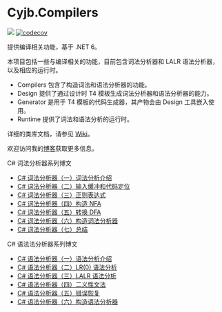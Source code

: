 Cyjb.Compilers
====

[![](https://img.shields.io/nuget/v/Cyjb.Compilers.svg)](https://www.nuget.org/packages/Cyjb.Compilers)
[![codecov](https://codecov.io/gh/CYJB/Cyjb.Compilers/branch/master/graph/badge.svg?token=Fp9xTPxwm9)](https://codecov.io/gh/CYJB/Cyjb.Compilers)

提供编译相关功能，基于 .NET 6。

本项目包括一些与编译相关的功能，目前包含词法分析器和 LALR 语法分析器，以及相应的运行时。

- Compilers 包含了构造词法和语法分析器的功能。
- Design 提供了通过设计时 T4 模板生成词法分析器和语法分析器的能力。
- Generator 是用于 T4 模板的代码生成器，其产物会由 Design 工具嵌入使用。
- Runtime 提供了词法和语法分析的运行时。

详细的类库文档，请参见 [Wiki](https://github.com/CYJB/Cyjb.Compilers/wiki)。

欢迎访问我的[博客](http://www.cnblogs.com/cyjb/)获取更多信息。

C# 词法分析器系列博文

 - [C# 词法分析器（一）词法分析介绍](http://www.cnblogs.com/cyjb/archive/p/LexerIntroduce.html)
 - [C# 词法分析器（二）输入缓冲和代码定位](http://www.cnblogs.com/cyjb/archive/p/LexerInputBuffer.html)
 - [C# 词法分析器（三）正则表达式](http://www.cnblogs.com/cyjb/archive/p/LexerRegex.html)
 - [C# 词法分析器（四）构造 NFA](http://www.cnblogs.com/cyjb/archive/p/LexerNfa.html)
 - [C# 词法分析器（五）转换 DFA](http://www.cnblogs.com/cyjb/archive/p/LexerDfa.html)
 - [C# 词法分析器（六）构造词法分析器](http://www.cnblogs.com/cyjb/archive/p/LexerLexer.html)
 - [C# 词法分析器（七）总结](http://www.cnblogs.com/cyjb/p/LexerSummary.html)

C# 语法法分析器系列博文

- [C# 语法分析器（一）语法分析介绍](https://www.cnblogs.com/cyjb/p/ParserIntroduce.html)
- [C# 语法分析器（二）LR(0) 语法分析](https://www.cnblogs.com/cyjb/p/ParserLR_0.html)
- [C# 语法分析器（三）LALR 语法分析](https://www.cnblogs.com/cyjb/p/ParserLALR.html)
- [C# 语法分析器（四）二义性文法](https://www.cnblogs.com/cyjb/p/ParserAmbiguous.html)
- [C# 语法分析器（五）错误恢复](https://www.cnblogs.com/cyjb/p/ParserErrorRecovery.html)
- [C# 语法分析器（六）构造语法分析器](https://www.cnblogs.com/cyjb/p/ParserCreate.html)
